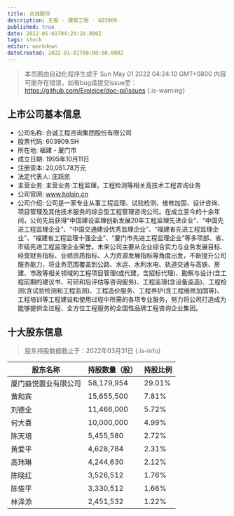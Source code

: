 ```yaml
---
title: 合诚股份
description: 主板 - 建筑工程 - 603909
published: true
date: 2022-05-01T04:24:10.000Z
tags: stock
editor: markdown
dateCreated: 2022-01-01T00:00:00.000Z
---
```


> 本页面由自动化程序生成于 Sun May 01 2022 04:24:10 GMT+0800
> 内容可能存在错误，如有bug请提交issue至：https://github.com/Eroleice/doc-pi/issues
{.is-warning}

## 上市公司基本信息
- 公司名称: 合诚工程咨询集团股份有限公司
- 股票代码: 603909.SH
- 所在地: 福建 - 厦门市
- 成立日期: 1995年10月11日
- 注册资本: 20,051.78万元
- 法定代表人: 庄跃凯
- 主营业务: 主营业务:工程监理，工程检测等相关高技术工程咨询业务
- 公司官网: www.holsin.cn
- 公司介绍: 公司是一家专业从事工程监理、试验检测、维修加固、设计咨询、项目管理及其他技术服务的综合型工程管理咨询公司。在成立至今的十余年间，公司先后获得“中国建设监理创新发展20年工程监理先进企业”、“中国先进工程监理企业”、“中国交通建设优秀监理企业”、“福建省先进工程监理企业”、“福建省工程监理十强企业”、“厦门市先进工程监理企业”等多项部、省、市级先进工程监理企业荣誉。未来公司主要从企业综合实力与业务发展目标、经营财务指标、业绩资质指标、人力资源发展指标等角度出发，不断提升公司服务能力，将业务范围覆盖到公路、水运、水利水电、轨道交通与高铁、房建、市政等相关领域的工程项目管理(或代建，含招标代理)、勘察与设计(含工程前期的建议书、可研和后评估等咨询服务)、工程监理(含设备监造)、工程检测(含试验检测和工程监测)、工程造价服务、工程养护(含工程维修加固等)、工程培训等工程建设和使用过程中所需的各项专业服务，努力将公司打造成为能够提供全过程、全方位工程服务的全国性品牌工程咨询企业集团。


## 十大股东信息
> 股东持股数据截止于：2022年03月31日
{.is-info}

| 股东名称 | 持股数量（股） | 持股比例 |
| --- | --- | --- |
| 厦门益悦置业有限公司 | 58,179,954 | 29.01% |
| 黄和宾 | 15,655,500 | 7.81% |
| 刘德全 | 11,466,000 | 5.72% |
| 何大喜 | 10,000,000 | 4.99% |
| 陈天培 | 5,455,580 | 2.72% |
| 黄爱平 | 4,628,784 | 2.31% |
| 高玮琳 | 4,244,630 | 2.12% |
| 陈晓红 | 3,526,512 | 1.76% |
| 陈俊平 | 3,330,512 | 1.66% |
| 林泽添 | 2,451,532 | 1.22% |




